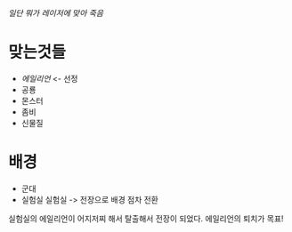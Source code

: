 *일단 뭐가 레이저에 맞아 죽음*

# 맞는것들
- *에일리언* <- 선정
- 공룡
- 몬스터
- 좀비
- 신물질

# 배경
- 군대
- 실험실
실험실 -> 전장으로 배경 점차 전환

실험실의 에일리언이 어지저찌 해서 탈출해서 전장이 되었다. 에일리언의 퇴치가 목표!